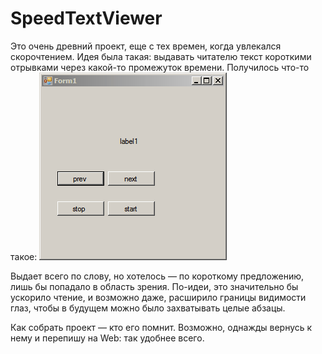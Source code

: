 # SpeedTextViewer

Это очень древний проект, еще с тех времен, когда увлекался скорочтением. Идея была такая: выдавать читателю текст короткими отрывками через какой-то промежуток времени. Получилось что-то такое:
![](Example.gif)

Выдает всего по слову, но хотелось — по короткому предложению, лишь бы попадало в область зрения. По-идеи, это значительно бы ускорило чтение, и возможно даже, расширило границы видимости глаз, чтобы в будущем можно было захватывать целые абзацы.

Как собрать проект — кто его помнит. Возможно, однажды вернусь к нему и перепишу на Web: так удобнее всего.
